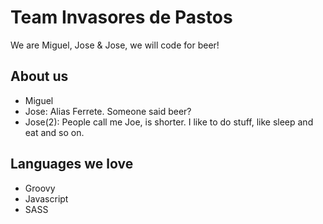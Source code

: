 # Team Invasores de Pastos

We are Miguel, Jose & Jose, we will code for beer!

## About us

- Miguel
- Jose: Alias Ferrete. Someone said beer?
- Jose(2): People call me Joe, is shorter. I like to do stuff, like sleep and eat and so on.

## Languages we love

- Groovy
- Javascript
- SASS
